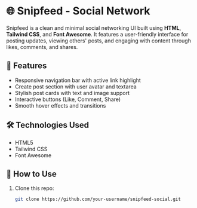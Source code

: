 # 🌐 Snipfeed - Social Network

Snipfeed is a clean and minimal social networking UI built using **HTML**, **Tailwind CSS**, and **Font Awesome**. It features a user-friendly interface for posting updates, viewing others' posts, and engaging with content through likes, comments, and shares.

## 🚀 Features

- Responsive navigation bar with active link highlight
- Create post section with user avatar and textarea
- Stylish post cards with text and image support
- Interactive buttons (Like, Comment, Share)
- Smooth hover effects and transitions

## 🛠️ Technologies Used

- HTML5
- Tailwind CSS
- Font Awesome
## 📁 How to Use

1. Clone this repo:
   ```bash
   git clone https://github.com/your-username/snipfeed-social.git
